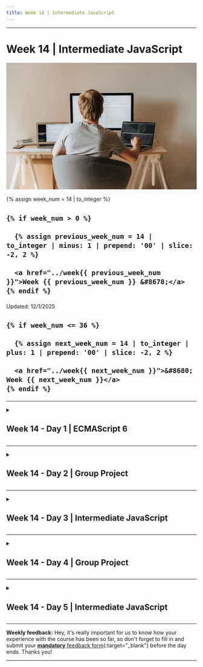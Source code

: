 ```yaml
---
title: Week 14 | Intermediate JavaScript
---
```


<hr class="mb-0">

<h1 id="{{ Week 14-Intermediate JavaScript | slugify }}">
  <span class="week-prefix">Week 14 |</span> Intermediate JavaScript
</h1>

<img src="assets/pexels-olia-danilevich-4974916.jpg" />

<div class="week-controls">

  {% assign week_num = 14 | to_integer %}

  <h2 class="week-controls__previous_week">

    {% if week_num > 0 %}

      {% assign previous_week_num = 14 | to_integer | minus: 1 | prepend: '00' | slice: -2, 2 %}

      <a href="../week{{ previous_week_num }}">Week {{ previous_week_num }} &#8678;</a>
    {% endif %}

  </h2>

  <span>Updated: 12/1/2025</span>

  <h2 class="week-controls__next_week">

    {% if week_num <= 36 %}

      {% assign next_week_num = 14 | to_integer | plus: 1 | prepend: '00' | slice: -2, 2 %}

      <a href="../week{{ next_week_num }}">&#8680; Week {{ next_week_num }}</a>
    {% endif %}

  </h2>

</div>

---

<!-- Week 14 - Day 1 | ECMAScript 6 -->
<details markdown="1">
  <summary>
    <h2>
      <span class="summary-day">Week 14 - Day 1</span> | ECMAScript 6</h2>
  </summary>

### Schedule

  - **Lecture: Features of (ECMAScript) ES6**
  - **Practice**
  - **Work on Project (Group/Personal)**

### Study Plan

  Your instructor will share the video lectures with you. Here are the topics covered:

  - **Part 1**:
    - ES6: Function Hoisting & Destructuring Assignment
  - **Part 2**:
    - ES6: Spread Operator

  The code from the lectures can be found [here](https://github.com/in-tech-gration/WDX-180/tree/main/curriculum/week14/assets/code){:target="_blank"}.

  Practice on the topics covered and explore the concepts by trying things out in your own code.

  ---



  _Photo by [olia danilevich](https://www.pexels.com/photo/back-view-of-a-boy-sitting-on-grey-chair-while-using-his-laptop-computers-4974916/)_

<!-- Summary -->

<!-- Exercises -->

<!-- Extra Resources -->

<!-- Sources and Attributions -->
  
</details>

<hr class="mt-1">

<!-- Week 14 - Day 2 | Group Project -->
<details markdown="1">
  <summary>
    <h2>
      <span class="summary-day">Week 14 - Day 2</span> | Group Project</h2>
  </summary>

### Schedule

  - **Work on Project (Group/Personal)**

<!-- Study Plan -->

<!-- Summary -->

<!-- Exercises -->

<!-- Extra Resources -->

<!-- Sources and Attributions -->
  
</details>

<hr class="mt-1">

<!-- Week 14 - Day 3 | Intermediate JavaScript -->
<details markdown="1">
  <summary>
    <h2>
      <span class="summary-day">Week 14 - Day 3</span> | Intermediate JavaScript</h2>
  </summary>

### Schedule

  - **Lecture: Intermediate JavaScript**
  - **Practice**
  - **Work on Project (Group/Personal)**

<!-- Study Plan -->

<!-- Summary -->

<!-- Exercises -->

<!-- Extra Resources -->

<!-- Sources and Attributions -->
  
</details>

<hr class="mt-1">

<!-- Week 14 - Day 4 | Group Project -->
<details markdown="1">
  <summary>
    <h2>
      <span class="summary-day">Week 14 - Day 4</span> | Group Project</h2>
  </summary>

### Schedule

  - **Work on Project (Group/Personal)**

<!-- Study Plan -->

<!-- Summary -->

<!-- Exercises -->

<!-- Extra Resources -->

<!-- Sources and Attributions -->
  
</details>

<hr class="mt-1">

<!-- Week 14 - Day 5 | Intermediate JavaScript -->
<details markdown="1">
  <summary>
    <h2>
      <span class="summary-day">Week 14 - Day 5</span> | Intermediate JavaScript</h2>
  </summary>

### Schedule

  - **Lecture: Intermediate JavaScript**
  - **Practice**
  - **Work on Project (Group/Personal)**

<!-- Study Plan -->

<!-- Summary -->

<!-- Exercises -->

<!-- Extra Resources -->

<!-- Sources and Attributions -->
  
</details>


<hr class="mt-1">

**Weekly feedback:** Hey, it's really important for us to know how your experience with the course has been so far, so don't forget to fill in and submit your [**mandatory** feedback form](https://forms.gle/S6Zg3bbS2uuwsSZF9){:target="_blank"} before the day ends. Thanks you!



---

<!-- COMMENTS: -->
<script src="https://utteranc.es/client.js"
  repo="in-tech-gration/WDX-180"
  issue-term="pathname"
  theme="github-dark"
  crossorigin="anonymous"
  async>
</script>